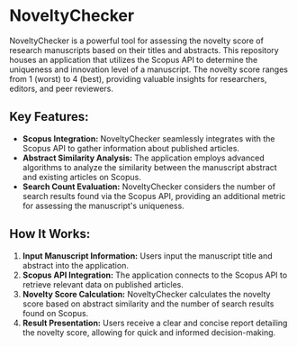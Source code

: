 # NoveltyChecker
NoveltyChecker is a powerful tool for assessing the novelty score of research manuscripts based on their titles and abstracts. This repository houses an application that utilizes the Scopus API to determine the uniqueness and innovation level of a manuscript. The novelty score ranges from 1 (worst) to 4 (best), providing valuable insights for researchers, editors, and peer reviewers.

## Key Features:
* **Scopus Integration:** NoveltyChecker seamlessly integrates with the Scopus API to gather information about published articles.
* **Abstract Similarity Analysis:** The application employs advanced algorithms to analyze the similarity between the manuscript abstract and existing articles on Scopus.
* **Search Count Evaluation:** NoveltyChecker considers the number of search results found via the Scopus API, providing an additional metric for assessing the manuscript's uniqueness.

## How It Works:
1. **Input Manuscript Information:** Users input the manuscript title and abstract into the application.
2. **Scopus API Integration:** The application connects to the Scopus API to retrieve relevant data on published articles.
3. **Novelty Score Calculation:** NoveltyChecker calculates the novelty score based on abstract similarity and the number of search results found on Scopus.
4. **Result Presentation:** Users receive a clear and concise report detailing the novelty score, allowing for quick and informed decision-making.
